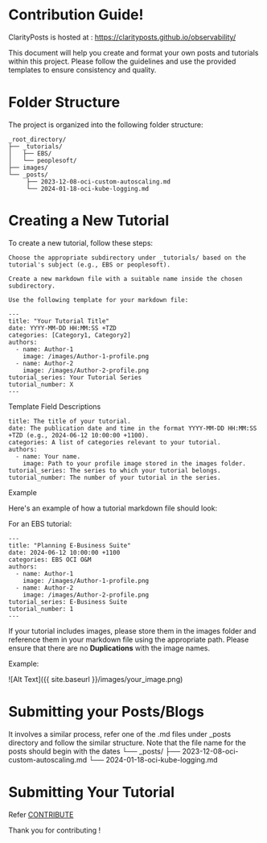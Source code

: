 # Contribution Guide! 

ClarityPosts is hosted at : https://clarityposts.github.io/observability/

This document will help you create and format your own posts and tutorials within this project. Please follow the guidelines and use the provided templates to ensure consistency and quality.

# Folder Structure

The project is organized into the following folder structure:

```
_root_directory/
├── _tutorials/
│   ├── EBS/
│   └── peoplesoft/
├── images/
└── _posts/
     ├── 2023-12-08-oci-custom-autoscaling.md
     └── 2024-01-18-oci-kube-logging.md
```

# Creating a New Tutorial

To create a new tutorial, follow these steps:

    Choose the appropriate subdirectory under _tutorials/ based on the tutorial's subject (e.g., EBS or peoplesoft).

    Create a new markdown file with a suitable name inside the chosen subdirectory.

    Use the following template for your markdown file:

```
---
title: "Your Tutorial Title"
date: YYYY-MM-DD HH:MM:SS +TZD
categories: [Category1, Category2]
authors: 
  - name: Author-1
    image: /images/Author-1-profile.png
  - name: Author-2 
    image: /images/Author-2-profile.png
tutorial_series: Your Tutorial Series
tutorial_number: X
---
```

Template Field Descriptions

    title: The title of your tutorial.
    date: The publication date and time in the format YYYY-MM-DD HH:MM:SS +TZD (e.g., 2024-06-12 10:00:00 +1100).
    categories: A list of categories relevant to your tutorial.
    authors: 
      - name: Your name.
        image: Path to your profile image stored in the images folder.
    tutorial_series: The series to which your tutorial belongs.
    tutorial_number: The number of your tutorial in the series.

Example

Here's an example of how a tutorial markdown file should look:

For an EBS tutorial:

```
---
title: "Planning E-Business Suite"
date: 2024-06-12 10:00:00 +1100
categories: EBS OCI O&M
authors: 
  - name: Author-1
    image: /images/Author-1-profile.png
  - name: Author-2 
    image: /images/Author-2-profile.png
tutorial_series: E-Business Suite
tutorial_number: 1
---
```

If your tutorial includes images, please store them in the images folder and reference them in your markdown file using the appropriate path. Please ensure that there are no <b>Duplications</b> with the image names.

Example:

![Alt Text]({{ site.baseurl }}/images/your_image.png)

# Submitting your Posts/Blogs

It involves a similar process, refer one of the .md files under _posts directory and follow the similar structure. Note that the file name for the posts should begin with the dates
└── _posts/
     ├── 2023-12-08-oci-custom-autoscaling.md
     └── 2024-01-18-oci-kube-logging.md

# Submitting Your Tutorial

Refer [CONTRIBUTE](CONTRIBUTE.md)

Thank you for contributing !
